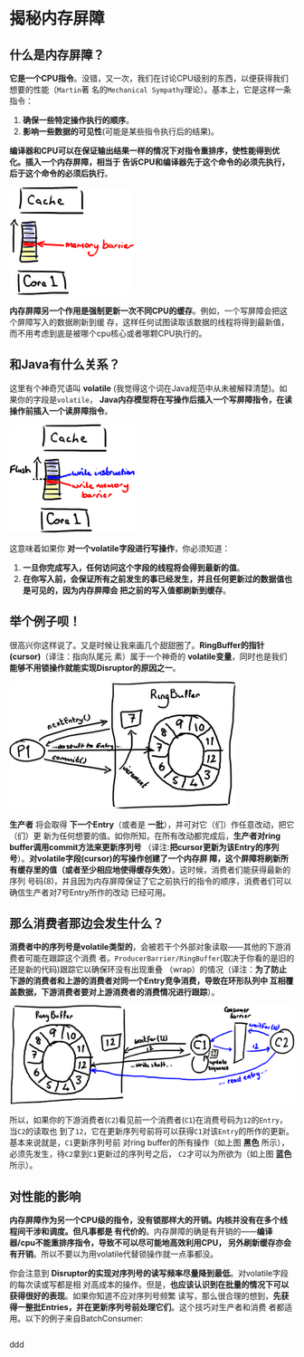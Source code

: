 揭秘内存屏障
================================================================================
## 什么是内存屏障？
**它是一个CPU指令**。没错，又一次，我们在讨论CPU级别的东西，以便获得我们想要的性能（`Martin`著
名的`Mechanical Sympathy`理论）。基本上，它是这样一条指令：
1. **确保一些特定操作执行的顺序**。
2. **影响一些数据的可见性**(可能是某些指令执行后的结果)。

**编译器和CPU可以在保证输出结果一样的情况下对指令重排序，使性能得到优化。插入一个内存屏障，相当于
告诉CPU和编译器先于这个命令的必须先执行，后于这个命令的必须后执行**。

![内存屏障1](img/16.png)

**内存屏障另一个作用是强制更新一次不同CPU的缓存**。例如，一个写屏障会把这个屏障写入的数据刷新到缓
存，这样任何试图读取该数据的线程将得到最新值，而不用考虑到底是被哪个cpu核心或者哪颗CPU执行的。

## 和Java有什么关系？
这里有个神奇咒语叫 **volatile** (我觉得这个词在Java规范中从未被解释清楚)。如果你的字段是`volatile`，
**Java内存模型将在写操作后插入一个写屏障指令，在读操作前插入一个读屏障指令**。

![内存屏障2](img/17.png)

这意味着如果你 **对一个volatile字段进行写操作**，你必须知道：
1. **一旦你完成写入，任何访问这个字段的线程将会得到最新的值**。
2. **在你写入前，会保证所有之前发生的事已经发生，并且任何更新过的数据值也是可见的，因为内存屏障会
把之前的写入值都刷新到缓存**。

## 举个例子呗！
很高兴你这样说了。又是时候让我来画几个甜甜圈了。**RingBuffer的指针(cursor)**（译注：指向队尾元
素）属于一个神奇的 **volatile变量**，同时也是我们 **能够不用锁操作就能实现Disruptor的原因之一**。

![RingBuffer图1](img/18.png)

**生产者** 将会取得 **下一个Entry**（或者是 **一批**），并可对它（们）作任意改动，把它（们）更
新为任何想要的值。如你所知，在所有改动都完成后，**生产者对ring buffer调用commit方法来更新序列号**
（译注:**把cursor更新为该Entry的序列号**）。**对volatile字段(cursor)的写操作创建了一个内存屏
障，这个屏障将刷新所有缓存里的值（或者至少相应地使得缓存失效）**。这时候，消费者们能获得最新的序列
号码(8)，并且因为内存屏障保证了它之前执行的指令的顺序，消费者们可以确信生产者对7号Entry所作的改动
已经可用。

## 那么消费者那边会发生什么？
**消费者中的序列号是volatile类型的**，会被若干个外部对象读取——其他的下游消费者可能在跟踪这个消费
者。`ProducerBarrier/RingBuffer`(取决于你看的是旧的还是新的代码)跟踪它以确保环没有出现重叠
（wrap）的情况（译注：**为了防止下游的消费者和上游的消费者对同一个Entry竞争消费，导致在环形队列中
互相覆盖数据，下游消费者要对上游消费者的消费情况进行跟踪**）。

![RingBuffer图2](img/19.png)

所以，如果你的下游消费者(`C2`)看见前一个消费者(`C1`)在消费号码为`12`的`Entry`，当`C2`的读取也
到了`12`，它在更新序列号前将可以获得`C1`对该`Entry`的所作的更新。基本来说就是，`C1`更新序列号前
对ring buffer的所有操作（如上图 **黑色** 所示），必须先发生，待`C2`拿到`C1`更新过的序列号之后，
`C2`才可以为所欲为（如上图 **蓝色** 所示）。

## 对性能的影响
**内存屏障作为另一个CPU级的指令，没有锁那样大的开销。内核并没有在多个线程间干涉和调度。但凡事都是
有代价的**。内存屏障的确是有开销的——**编译器/cpu不能重排序指令，导致不可以尽可能地高效利用CPU，
另外刷新缓存亦会有开销**。所以不要以为用volatile代替锁操作就一点事都没。

你会注意到 **Disruptor的实现对序列号的读写频率尽量降到最低**。对volatile字段的每次读或写都是相
对高成本的操作。但是，**也应该认识到在批量的情况下可以获得很好的表现**。如果你知道不应对序列号频繁
读写，那么很合理的想到，**先获得一整批Entries，并在更新序列号前处理它们**。这个技巧对生产者和消费
者都适用。以下的例子来自BatchConsumer:
```java

```









































ddd
